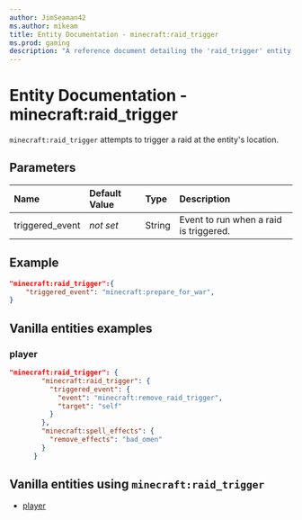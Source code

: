 ```yaml
---
author: JimSeaman42
ms.author: mikeam
title: Entity Documentation - minecraft:raid_trigger
ms.prod: gaming
description: "A reference document detailing the 'raid_trigger' entity component"
---
```


# Entity Documentation - minecraft:raid_trigger

`minecraft:raid_trigger` attempts to trigger a raid at the entity's location.

## Parameters

|Name |Default Value  |Type  |Description  |
|:----------|:----------|:----------|:----------|
| triggered_event| *not set*| String | Event to run when a raid is triggered. |

## Example

```json
"minecraft:raid_trigger":{
    "triggered_event": "minecraft:prepare_for_war",
}
```

## Vanilla entities examples

### player

```json
"minecraft:raid_trigger": {
        "minecraft:raid_trigger": {
          "triggered_event": {
            "event": "minecraft:remove_raid_trigger",
            "target": "self"
          }
        },
        "minecraft:spell_effects": {
          "remove_effects": "bad_omen"
        }
      }
```

## Vanilla entities using `minecraft:raid_trigger`

- [player](../../../../Source/VanillaBehaviorPack_Snippets/entities/player.md)
